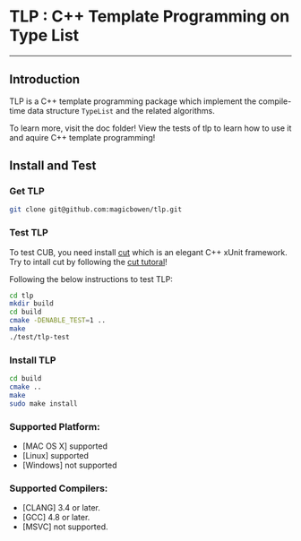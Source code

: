 # TLP : C\++ Template Programming on Type List

***

## Introduction

TLP is a C\++ template programming package which implement the compile-time data structure `TypeList` and the related algorithms. 

To learn more, visit the doc folder! View the  tests of tlp to learn how to use it and aquire C\++ template programming!

## Install and Test

### Get TLP

~~~ bash
git clone git@github.com:magicbowen/tlp.git
~~~

### Test TLP

To test CUB, you need install [cut](https://github.com:ccup/cut) which is an elegant C\++ xUnit framework. Try to intall cut by following the [cut tutoral](https://github.com:ccup/cut/blob/master/README.md)!

Following the below instructions to test TLP:

~~~ bash
cd tlp
mkdir build
cd build
cmake -DENABLE_TEST=1 ..
make
./test/tlp-test
~~~

### Install TLP

~~~bash
cd build
cmake ..
make
sudo make install
~~~

### Supported Platform:

- [MAC OS X] supported
- [Linux] supported
- [Windows] not supported

### Supported Compilers:

- [CLANG] 3.4 or later.
- [GCC] 4.8 or later.
- [MSVC] not supported.
